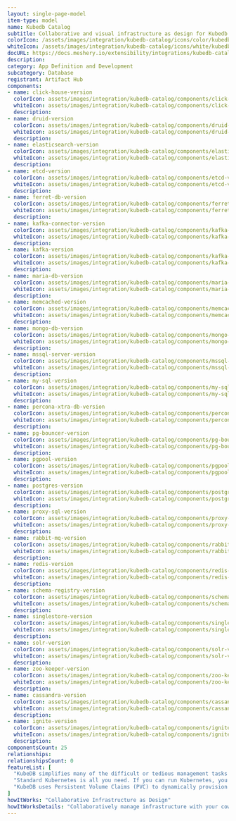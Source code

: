 ```yaml
---
layout: single-page-model
item-type: model
name: Kubedb Catalog
subtitle: Collaborative and visual infrastructure as design for Kubedb Catalog
colorIcon: /assets/images/integration/kubedb-catalog/icons/color/kubedb-catalog-color.svg
whiteIcon: /assets/images/integration/kubedb-catalog/icons/white/kubedb-catalog-white.svg
docURL: https://docs.meshery.io/extensibility/integrations/kubedb-catalog
description: 
category: App Definition and Development
subcategory: Database
registrant: Artifact Hub
components: 
- name: click-house-version
  colorIcon: assets/images/integration/kubedb-catalog/components/click-house-version/icons/color/click-house-version-color.svg
  whiteIcon: assets/images/integration/kubedb-catalog/components/click-house-version/icons/white/click-house-version-white.svg
  description: 
- name: druid-version
  colorIcon: assets/images/integration/kubedb-catalog/components/druid-version/icons/color/druid-version-color.svg
  whiteIcon: assets/images/integration/kubedb-catalog/components/druid-version/icons/white/druid-version-white.svg
  description: 
- name: elasticsearch-version
  colorIcon: assets/images/integration/kubedb-catalog/components/elasticsearch-version/icons/color/elasticsearch-version-color.svg
  whiteIcon: assets/images/integration/kubedb-catalog/components/elasticsearch-version/icons/white/elasticsearch-version-white.svg
  description: 
- name: etcd-version
  colorIcon: assets/images/integration/kubedb-catalog/components/etcd-version/icons/color/etcd-version-color.svg
  whiteIcon: assets/images/integration/kubedb-catalog/components/etcd-version/icons/white/etcd-version-white.svg
  description: 
- name: ferret-db-version
  colorIcon: assets/images/integration/kubedb-catalog/components/ferret-db-version/icons/color/ferret-db-version-color.svg
  whiteIcon: assets/images/integration/kubedb-catalog/components/ferret-db-version/icons/white/ferret-db-version-white.svg
  description: 
- name: kafka-connector-version
  colorIcon: assets/images/integration/kubedb-catalog/components/kafka-connector-version/icons/color/kafka-connector-version-color.svg
  whiteIcon: assets/images/integration/kubedb-catalog/components/kafka-connector-version/icons/white/kafka-connector-version-white.svg
  description: 
- name: kafka-version
  colorIcon: assets/images/integration/kubedb-catalog/components/kafka-version/icons/color/kafka-version-color.svg
  whiteIcon: assets/images/integration/kubedb-catalog/components/kafka-version/icons/white/kafka-version-white.svg
  description: 
- name: maria-db-version
  colorIcon: assets/images/integration/kubedb-catalog/components/maria-db-version/icons/color/maria-db-version-color.svg
  whiteIcon: assets/images/integration/kubedb-catalog/components/maria-db-version/icons/white/maria-db-version-white.svg
  description: 
- name: memcached-version
  colorIcon: assets/images/integration/kubedb-catalog/components/memcached-version/icons/color/memcached-version-color.svg
  whiteIcon: assets/images/integration/kubedb-catalog/components/memcached-version/icons/white/memcached-version-white.svg
  description: 
- name: mongo-db-version
  colorIcon: assets/images/integration/kubedb-catalog/components/mongo-db-version/icons/color/mongo-db-version-color.svg
  whiteIcon: assets/images/integration/kubedb-catalog/components/mongo-db-version/icons/white/mongo-db-version-white.svg
  description: 
- name: mssql-server-version
  colorIcon: assets/images/integration/kubedb-catalog/components/mssql-server-version/icons/color/mssql-server-version-color.svg
  whiteIcon: assets/images/integration/kubedb-catalog/components/mssql-server-version/icons/white/mssql-server-version-white.svg
  description: 
- name: my-sql-version
  colorIcon: assets/images/integration/kubedb-catalog/components/my-sql-version/icons/color/my-sql-version-color.svg
  whiteIcon: assets/images/integration/kubedb-catalog/components/my-sql-version/icons/white/my-sql-version-white.svg
  description: 
- name: percona-xtra-db-version
  colorIcon: assets/images/integration/kubedb-catalog/components/percona-xtra-db-version/icons/color/percona-xtra-db-version-color.svg
  whiteIcon: assets/images/integration/kubedb-catalog/components/percona-xtra-db-version/icons/white/percona-xtra-db-version-white.svg
  description: 
- name: pg-bouncer-version
  colorIcon: assets/images/integration/kubedb-catalog/components/pg-bouncer-version/icons/color/pg-bouncer-version-color.svg
  whiteIcon: assets/images/integration/kubedb-catalog/components/pg-bouncer-version/icons/white/pg-bouncer-version-white.svg
  description: 
- name: pgpool-version
  colorIcon: assets/images/integration/kubedb-catalog/components/pgpool-version/icons/color/pgpool-version-color.svg
  whiteIcon: assets/images/integration/kubedb-catalog/components/pgpool-version/icons/white/pgpool-version-white.svg
  description: 
- name: postgres-version
  colorIcon: assets/images/integration/kubedb-catalog/components/postgres-version/icons/color/postgres-version-color.svg
  whiteIcon: assets/images/integration/kubedb-catalog/components/postgres-version/icons/white/postgres-version-white.svg
  description: 
- name: proxy-sql-version
  colorIcon: assets/images/integration/kubedb-catalog/components/proxy-sql-version/icons/color/proxy-sql-version-color.svg
  whiteIcon: assets/images/integration/kubedb-catalog/components/proxy-sql-version/icons/white/proxy-sql-version-white.svg
  description: 
- name: rabbit-mq-version
  colorIcon: assets/images/integration/kubedb-catalog/components/rabbit-mq-version/icons/color/rabbit-mq-version-color.svg
  whiteIcon: assets/images/integration/kubedb-catalog/components/rabbit-mq-version/icons/white/rabbit-mq-version-white.svg
  description: 
- name: redis-version
  colorIcon: assets/images/integration/kubedb-catalog/components/redis-version/icons/color/redis-version-color.svg
  whiteIcon: assets/images/integration/kubedb-catalog/components/redis-version/icons/white/redis-version-white.svg
  description: 
- name: schema-registry-version
  colorIcon: assets/images/integration/kubedb-catalog/components/schema-registry-version/icons/color/schema-registry-version-color.svg
  whiteIcon: assets/images/integration/kubedb-catalog/components/schema-registry-version/icons/white/schema-registry-version-white.svg
  description: 
- name: singlestore-version
  colorIcon: assets/images/integration/kubedb-catalog/components/singlestore-version/icons/color/singlestore-version-color.svg
  whiteIcon: assets/images/integration/kubedb-catalog/components/singlestore-version/icons/white/singlestore-version-white.svg
  description: 
- name: solr-version
  colorIcon: assets/images/integration/kubedb-catalog/components/solr-version/icons/color/solr-version-color.svg
  whiteIcon: assets/images/integration/kubedb-catalog/components/solr-version/icons/white/solr-version-white.svg
  description: 
- name: zoo-keeper-version
  colorIcon: assets/images/integration/kubedb-catalog/components/zoo-keeper-version/icons/color/zoo-keeper-version-color.svg
  whiteIcon: assets/images/integration/kubedb-catalog/components/zoo-keeper-version/icons/white/zoo-keeper-version-white.svg
  description: 
- name: cassandra-version
  colorIcon: assets/images/integration/kubedb-catalog/components/cassandra-version/icons/color/cassandra-version-color.svg
  whiteIcon: assets/images/integration/kubedb-catalog/components/cassandra-version/icons/white/cassandra-version-white.svg
  description: 
- name: ignite-version
  colorIcon: assets/images/integration/kubedb-catalog/components/ignite-version/icons/color/ignite-version-color.svg
  whiteIcon: assets/images/integration/kubedb-catalog/components/ignite-version/icons/white/ignite-version-white.svg
  description: 
componentsCount: 25
relationships: 
relationshipsCount: 0
featureList: [
  "KubeDB simplifies many of the difficult or tedious management tasks of running a production grade databases on private and public clouds. Maintain one stack for all your stateless and stateful applications and simplify the operational complexity.",
  "Standard Kubernetes is all you need. If you can run Kubernetes, you can provision and manage databases using KubeDB. Use standard Kubernetes CLI and API to provision and manage databases.",
  "KubeDB uses Persistent Volume Claims (PVC) to dynamically provision disks for database instances. Using appropriately defined StorageClasses, KubeDB provisioned database instances are designed to scale from small development workloads up to performance-intensive workloads on private and public cloud environments."
]
howItWorks: "Collaborative Infrastructure as Design"
howItWorksDetails: "Collaboratively manage infrastructure with your coworkers synchronously sharing the same designs."
---
```

